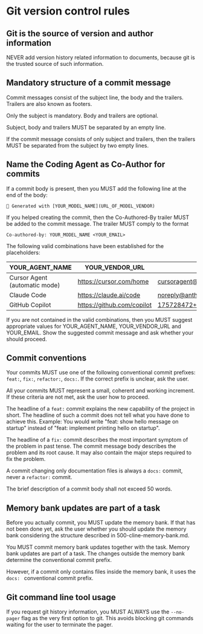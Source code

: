 # Git version control rules

## Git is the source of version and author information

NEVER add version history related information to documents, because git is the trusted source of such information.

## Mandatory structure of a commit message

Commit messages consist of the subject line, the body and the trailers. Trailers are also known as footers.

Only the subject is mandatory. Body and trailers are optional.

Subject, body and trailers MUST be separated by an empty line.

If the commit message consists of only subject and trailers, then the trailers MUST be separated from the subject by two empty lines.

## Name the Coding Agent as Co-Author for commits

If a commit body is present, then you MUST add the following line at the end of the body:

```text
🤖 Generated with [YOUR_MODEL_NAME](URL_OF_MODEL_VENDOR)
```

If you helped creating the commit, then the Co-Authored-By trailer MUST be added to the commit message. The trailer MUST comply to the format

```text
Co-authored-by: YOUR_MODEL_NAME <YOUR_EMAIL>
```

The following valid combinations have been established for the placeholders:

| YOUR_AGENT_NAME | YOUR_VENDOR_URL | YOUR_EMAIL |
| --- | --- | --- |
| Cursor Agent (automatic mode) | https://cursor.com/home | cursoragent@cursor.com |
| Claude Code | https://claude.ai/code | noreply@anthropic.com |
| GitHub Copilot | https://github.com/copilot | 175728472+Copilot@users.noreply.github.com |

If you are not contained in the valid combinations, then you MUST suggest appropriate values for YOUR_AGENT_NAME, YOUR_VENDOR_URL and YOUR_EMAIL. Show the suggested commit message and ask whether your should proceed.

## Commit conventions

Your commits MUST use one of the following conventional commit prefixes: `feat:`, `fix:`, `refactor:`, `docs:`. If the correct prefix is unclear, ask the user.

All your commits MUST represent a small, coherent and working increment. If these criteria are not met, ask the user how to proceed.

The headline of a `feat:` commit explains the new capability of the project in short. The headline of such a commit does not tell what you have done to achieve this. Example: You would write "feat: show hello message on startup" instead of "feat: implement printing hello on startup".

The headline of a `fix:` commit describes the most important symptom of the problem in past tense. The commit message body describes the problem and its root cause. It may also contain the major steps required to fix the problem.

A commit changing only documentation files is always a `docs:` commit, never a `refactor:` commit.

The brief description of a commit body shall not exceed 50 words.

## Memory bank updates are part of a task

Before you actually commit, you MUST update the memory bank. If that has not been done yet, ask the user whether you should update the memory bank considering the structure described in 500-cline-memory-bank.md.

You MUST commit memory bank updates together with the task. Memory bank updates are part of a task. The changes outside the memory bank determine the conventional commit prefix.

However, if a commit only contains files inside the memory bank, it uses the `docs: ` conventional commit prefix.

## Git command line tool usage

If you request git history information, you MUST ALWAYS use the `--no-pager` flag as the very first option to git. This avoids blocking git commands waiting for the user to terminate the pager.
